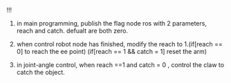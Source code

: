 !!!

1. in main programming, publish the flag node ros with 2 parameters, reach and catch. defualt are both zero.

2. when control robot node has finished, modify the reach to 1.(if[reach == 0] to reach the ee point) (if[reach == 1 && catch = 1] reset the arm)

3. in joint-angle control, when reach ==1 and catch = 0 , control the claw to catch the object.
